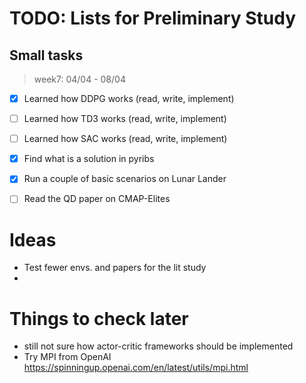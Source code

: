 # TODO: Lists for Preliminary Study

## Small tasks
> week7: 04/04 - 08/04
- [x] Learned how DDPG works (read, write, implement)
- [ ] Learned how TD3 works (read, write, implement)
- [ ] Learned how SAC works (read, write, implement)
- [x] Find what is a solution in pyribs
- [x] Run a couple of basic scenarios on Lunar Lander
- [ ] Read the QD paper on CMAP-Elites




# Ideas
 - Test fewer envs. and papers for the lit study
 - 



# Things to check later
- still not sure how actor-critic frameworks should be implemented
- Try MPI from OpenAI https://spinningup.openai.com/en/latest/utils/mpi.html

